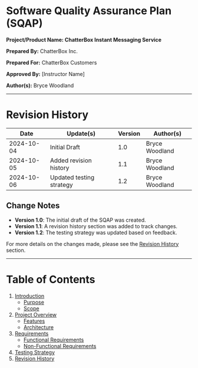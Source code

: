 # Software Quality Assurance Plan (SQAP) 

**Project/Product Name: ChatterBox Instant Messaging Service**

**Prepared By:** ChatterBox Inc.

**Prepared For:** ChatterBox Customers

**Approved By:** [Instructor Name]

**Author(s):** Bryce Woodland

---

# Revision History


| Date       | Update(s)                | Version | Author(s)        |
|------------|--------------------------|---------|------------------|
| 2024-10-04 | Initial Draft            | 1.0     | Bryce Woodland   |
| 2024-10-05 | Added revision history   | 1.1     | Bryce Woodland   |
| 2024-10-06 | Updated testing strategy | 1.2     | Bryce Woodland   |

## Change Notes
- **Version 1.0**: The initial draft of the SQAP was created.
- **Version 1.1**: A revision history section was added to track changes.
- **Version 1.2**: The testing strategy was updated based on feedback.

For more details on the changes made, please see the [Revision History](#revision-history) section.

---

# Table of Contents

1. [Introduction](#introduction)
   - [Purpose](#purpose)
   - [Scope](#scope)
2. [Project Overview](#project-overview)
   - [Features](#features)
   - [Architecture](#architecture)
3. [Requirements](#requirements)
   - [Functional Requirements](#functional-requirements)
   - [Non-Functional Requirements](#non-functional-requirements)
4. [Testing Strategy](#testing-strategy)
5. [Revision History](#revision-history)
